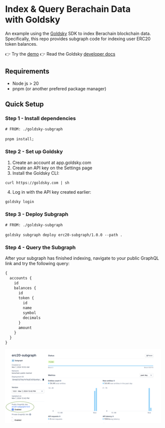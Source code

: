 # Index & Query Berachain Data with Goldsky

An example using the [Goldsky](https://goldsky.com/) SDK to index Berachain blockchain data. Specifically, this repo provides subgraph code for indexing user ERC20 token balances.

👉 Try the [demo](https://api.goldsky.com/api/public/project_clteviu2hajla01r51uil7cp5/subgraphs/erc20-subgraph/1.0.0/gn)
👉 Read the Goldsky [developer docs](https://docs.goldsky.com/introduction)

## Requirements

- Node js > 20
- pnpm (or another prefered package manager)

## Quick Setup

### Step 1 - Install dependencies

```
# FROM: ./goldsky-subgraph

pnpm install;
```

### Step 2 - Set up Goldsky

1. Create an account at app.goldsky.com
2. Create an API key on the Settings page
3. Install the Goldsky CLI:

```
curl https://goldsky.com | sh
```

4. Log in with the API key created earlier:

```
goldsky login
```

### Step 3 - Deploy Subgraph

```
# FROM: ./goldsky-subgraph

goldsky subgraph deploy erc20-subgraph/1.0.0 --path .
```

### Step 4 - Query the Subgraph

After your subgraph has finished indexing, navigate to your public GraphQL link and try the following query:

```
{
  accounts {
    id
    balances {
      id
      token {
        id
        name
        symbol
        decimals
      }
      amount
    }
  }
}
```

![image](./README/goldsky-dashboard.png)

